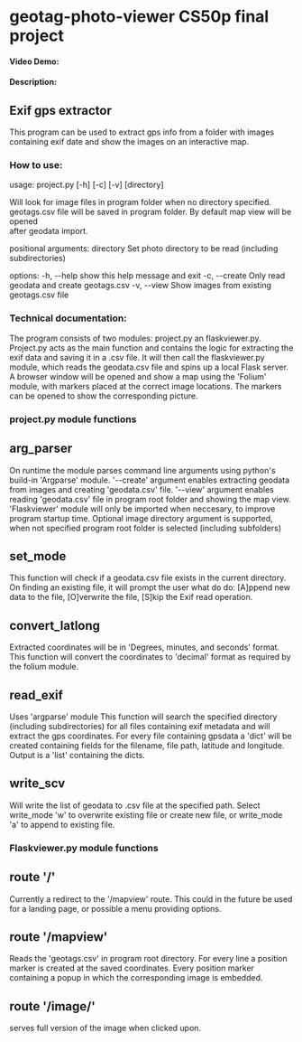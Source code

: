 # geotag-photo-viewer CS50p final project
#### Video Demo:  <URL HERE>
#### Description:

## Exif gps extractor

This program can be used to extract gps info from a folder with images containing exif date and show the images on an interactive map.

### How to use:

usage: project.py [-h] [-c] [-v] [directory]

Will look for image files in program folder when no directory specified. geotags.csv file will be saved in program folder. By default map view will be opened    
after geodata import.

positional arguments:
  directory     Set photo directory to be read (including subdirectories)

options:
  -h, --help    show this help message and exit
  -c, --create  Only read geodata and create geotags.csv
  -v, --view    Show images from existing geotags.csv file

#### 

### Technical documentation:

The program consists of two modules: project.py an flaskviewer.py. Project.py acts as the main function and contains the logic for extracting the exif data and saving it in a .csv file. It will then call the flaskviewer.py module, which reads the geodata.csv file and spins up a local Flask server. A browser window will be opened and show a map using the 'Folium' module, with markers placed at the correct image locations. The markers can be opened to show the corresponding picture.

### project.py module functions

## arg_parser
On runtime the module parses command line arguments using python's build-in 'Argparse' module.
'--create' argument enables extracting geodata from images and creating 'geodata.csv' file.
'--view' argument enables reading 'geodata.csv' file in program root folder and showing the map view. 'Flaskviewer' module will only be imported when neccesary, to improve program startup time.
Optional image directory argument is supported, when not specified program root folder is selected (including subfolders)

## set_mode
This function will check if a geodata.csv file exists in the current directory. On finding an existing file, it will prompt the user what do do:
[A]ppend new data to the file,
[O]verwrite the file,
[S]kip the Exif read operation.

## convert_latlong
Extracted coordinates will be in 'Degrees, minutes, and seconds' format. This function will convert the coordinates to 'decimal' format as required by the folium module.

## read_exif
Uses 'argparse' module
This function will search the specified directory (including subdirectories) for all files containing exif metadata and will extract the gps coordinates.
For every file containing gpsdata a 'dict' will be created containing fields for the filename, file path, latitude and longitude.
Output is a 'list' containing the dicts.

## write_scv
Will write the list of geodata to .csv file at the specified path.
Select write_mode 'w' to overwrite existing file or create new file, or write_mode 'a' to append to existing file.

### Flaskviewer.py module functions

## route '/'
Currently a redirect to the '/mapview' route. This could in the future be used for a landing page, or possible a menu providing options.

## route '/mapview'
Reads the 'geotags.csv' in program root directory. For every line a position marker is created at the saved coordinates. Every position marker containing a popup in which the corresponding image is embedded.

## route '/image/<id>'
serves full version of the image when clicked upon.



